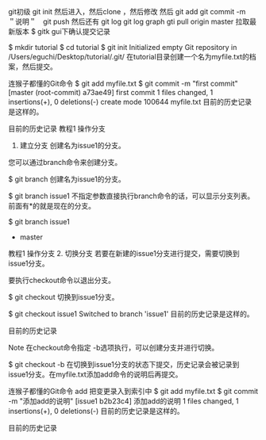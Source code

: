 git初级 git init 然后进入，然后clone ，然后修改 然后 git add git commit -m　＂说明＂　git push 
然后还有 git log git log graph gti pull origin master 拉取最新版本 $ gitk gui下确认提交记录

$ mkdir tutorial
$ cd tutorial
$ git init
Initialized empty Git repository in /Users/eguchi/Desktop/tutorial/.git/
在tutorial目录创建一个名为myfile.txt的档案，然后提交。

连猴子都懂的Git命令
$ git add myfile.txt
$ git commit -m "first commit"
[master (root-commit) a73ae49] first commit
 1 files changed, 1 insertions(+), 0 deletions(-)
 create mode 100644 myfile.txt
目前的历史记录是这样的。

目前的历史记录
教程1 操作分支
1. 建立分支
创建名为issue1的分支。

您可以通过branch命令来创建分支。

$ git branch <branchname>
创建名为issue1的分支。

$ git branch issue1
不指定参数直接执行branch命令的话，可以显示分支列表。 前面有*的就是现在的分支。

$ git branch
  issue1
* master

教程1 操作分支
2. 切换分支
若要在新建的issue1分支进行提交，需要切换到issue1分支。

要执行checkout命令以退出分支。

$ git checkout <branch>
切换到issue1分支。

$ git checkout issue1
Switched to branch 'issue1'
目前的历史记录是这样的。

目前的历史记录

Note
在checkout命令指定 -b选项执行，可以创建分支并进行切换。

$ git checkout -b <branch>
在切换到issue1分支的状态下提交，历史记录会被记录到issue1分支。在myfile.txt添加add命令的说明后再提交。

连猴子都懂的Git命令
add 把变更录入到索引中
$ git add myfile.txt
$ git commit -m "添加add的说明"
[issue1 b2b23c4] 添加add的说明
 1 files changed, 1 insertions(+), 0 deletions(-)
目前的历史记录是这样的。

目前的历史记录
